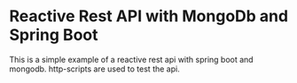 # Reactive Rest API with MongoDb and Spring Boot
This is a simple example of a reactive rest api with spring boot and mongodb.
http-scripts are used to test the api.